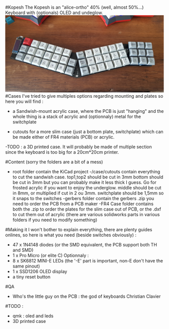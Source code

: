#Kopesh
The Kopesh is an "alice-ortho" 40% (well, almost 50%...) Keyboard with (optionals) OLED and undeglow.
![without plate](https://github.com/Koumbaya/Kopesh/blob/master/pictures/20200418_130837~(1).jpg?raw=true)
#Cases
I've tried to give multiples options regarding mounting and plates so here you will find :
- a Sandwish-mount acrylic case, where the PCB is just "hanging" and the whole thing is a stack of acrylic and (optionnaly) metal for the switchplate

- cutouts for a more slim case (just a bottom plate, switchplate) which can be made either of FR4 materials (PCB) or acrylic.

-TODO : a 3D printed case. It will probably be made of multiple section since the keyboard is too big for a 20cm*20cm printer.

#Content
(sorry the folders are a bit of a mess)
- root folder contain the KiCad project
-/case/cutouts contain everything to cut the sandwish case. 
	top1,top2 should be cut in 3mm
	bottom should be cut in 3mm but you can probably make it less thick I guess. Go for frosted acrylic if you want to enjoy the underglow.
	middle should be cut in 8mm, or multiplied if cut in 2 ou 3mm.
	switchplate should be 1,5mm so it snaps to the switches
-gerbers folder contain the gerbers .zip you need to order the PCB from a PCB maker
-FR4 Case folder contains both the .zip to order the plates for the slim case out of PCB, or the .dxf to cut them out of acrylic
(there are various solidworks parts in various folders if you need to modify something)

#Making it
I won't bother to explain everything, there are plenty guides onlines, so here is what you need (beside switches obviously) :
- 47 x 1N4148 diodes (or the SMD equivalent, the PCB support both TH and SMD)
- 1 x Pro Micro (or elite C)
Optionnaly :  
- 8 x SK6812 MINI-E LEDs (the '-E' part is important, non-E don't have the same pinout)
- 1 x SSD1206 OLED display
- a tiny reset button

#QA
- Who's the little guy on the PCB : the god of keyboards Christian Clavier

#TODO :
- qmk : oled and leds
- 3D printed case
